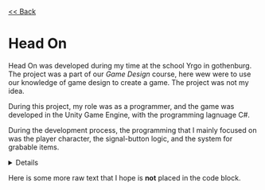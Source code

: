[<< Back](https://salmaster1.github.io/Portfolio/)

# Head On

Head On was developed during my time at the school Yrgo in gothenburg. The project was a part of our *Game Design* course, here wew were to use our knowledge of game design to create a game. The project was not my idea.

During this project, my role was as a programmer, and the game was developed in the Unity Game Engine, with the programming lagnuage C#.

During the development process, the programming that I mainly focused on was the player character, the signal-button logic, and the system for grabable items.

<details>
  <pre>

public class MyClass
{
    public void MyFunc
    {
        int myVariable = 5;
    }
}
  </pre>
</details>

Here is some more raw text that I hope is **not** placed in the code block.